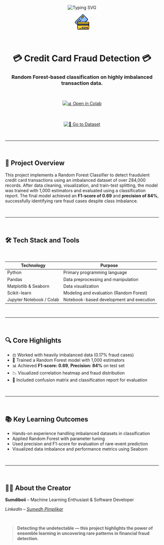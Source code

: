 <!-- TITLE with Animated Typing Effect -->
<p align="center">
  <img src="https://readme-typing-svg.demolab.com?font=Fira+Code&pause=1000&color=22bb55&center=true&vCenter=true&width=600&lines=Credit+Card+Fraud+Detection;Machine+Learning+With+Imbalanced+Data" alt="Typing SVG" />
</p>

<p align="center">
  <img src="readme-images/credit.png" width="10%" alt="Fraud Detection Logo" />
</p>

<br>

<h1 align="center">💳 Credit Card Fraud Detection 💳</h1>
<h3 align="center">Random Forest-based classification on highly imbalanced transaction data.</h3>

<br>

<p align="center">
  <a href="https://colab.research.google.com/drive/1rhzdd00mLfzpn7yt06OqQN5fVxM1OLU5?usp=sharing">
    <img src="https://img.shields.io/badge/Open%20in%20Colab-Click%20Here-F9AB00?style=for-the-badge&logo=googlecolab" alt="📊 Open in Colab" />
  </a>
</p>

<br>

<p align="center">
  <a href="https://drive.google.com/file/d/1BaCFD_6UGAS_LFETmEQx4WtIWsKfHTvq/view?usp=sharing">
    <img src="https://img.shields.io/badge/Go%20to%20Dataset-CSV%20CSV-green?style=for-the-badge&logo=google-drive" alt="📁 Go to Dataset" />
  </a>
</p>

<br>

---

<br>

## 🚀 Project Overview

This project implements a Random Forest Classifier to detect fraudulent credit card transactions using an imbalanced dataset of over 284,000 records. After data cleaning, visualization, and train-test splitting, the model was trained with 1,000 estimators and evaluated using a classification report. The final model achieved an **F1-score of 0.69** and **precision of 84%**, successfully identifying rare fraud cases despite class imbalance.

<br>

---

<br>

## 🛠️ Tech Stack and Tools

<br>

<div align="center">

<table>
  <thead>
    <tr>
      <th>Technology</th>
      <th>Purpose</th>
    </tr>
  </thead>
  <tbody>
    <tr>
      <td>Python</td>
      <td>Primary programming language</td>
    </tr>
    <tr>
      <td>Pandas</td>
      <td>Data preprocessing and manipulation</td>
    </tr>
    <tr>
      <td>Matplotlib & Seaborn</td>
      <td>Data visualization</td>
    </tr>
    <tr>
      <td>Scikit-learn</td>
      <td>Modeling and evaluation (Random Forest)</td>
    </tr>
    <tr>
      <td>Jupyter Notebook / Colab</td>
      <td>Notebook-based development and execution</td>
    </tr>
  </tbody>
</table>

</div>

<br>

---

<br>

## 🔍 Core Highlights

- ⚖️ Worked with heavily imbalanced data (0.17% fraud cases)  
- 🌲 Trained a Random Forest model with 1,000 estimators  
- 📊 Achieved **F1-score: 0.69**, **Precision: 84%** on test set  
- 📉 Visualized correlation heatmap and fraud distribution  
- 📁 Included confusion matrix and classification report for evaluation  

<br>

---

<br>

## 📚 Key Learning Outcomes

- Hands-on experience handling imbalanced datasets in classification  
- Applied Random Forest with parameter tuning  
- Used precision and F1-score for evaluation of rare-event prediction  
- Visualized data imbalance and performance metrics using Seaborn  

<br>

---

<br>

## 👨‍💻 About the Creator

**Sumdiboii** – Machine Learning Enthusiast & Software Developer  

*LinkedIn – [Sumedh Pimplikar](https://www.linkedin.com/in/sumedh-pimplikar)*

<br>

> **Detecting the undetectable — this project highlights the power of ensemble learning in uncovering rare patterns in financial fraud detection.**


